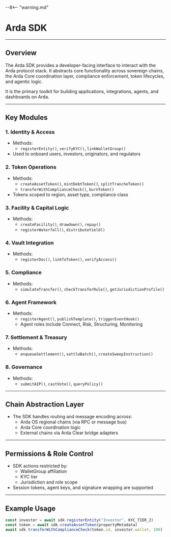 --8<-- "warning.md"
# Arda SDK

---

## Overview

The Arda SDK provides a developer-facing interface to interact with the Arda protocol stack. It abstracts core functionality across sovereign chains, the Arda Core coordination layer, compliance enforcement, token lifecycles, and agentic logic. 

It is the primary toolkit for building applications, integrations, agents, and dashboards on Arda.

---

## Key Modules

### 1. **Identity & Access**
- Methods:
  - `registerEntity()`, `verifyKYC()`, `linkWalletGroup()`
- Used to onboard users, investors, originators, and regulators

### 2. **Token Operations**
- Methods:
  - `createAssetToken()`, `mintDebtToken()`, `splitTrancheToken()`
  - `transferWithComplianceCheck()`, `burnToken()`
- Tokens scoped to region, asset type, compliance class

### 3. **Facility & Capital Logic**
- Methods:
  - `createFacility()`, `drawdown()`, `repay()`
  - `registerWaterfall()`, `distributeYield()`

### 4. **Vault Integration**
- Methods:
  - `registerDoc()`, `linkToToken()`, `verifyAccess()`

### 5. **Compliance**
- Methods:
  - `simulateTransfer()`, `checkTransferRule()`, `getJurisdictionProfile()`

### 6. **Agent Framework**
- Methods:
  - `registerAgent()`, `publishTemplate()`, `triggerEventHook()`
  - Agent roles include Connect, Risk, Structuring, Monitoring

### 7. **Settlement & Treasury**
- Methods:
  - `enqueueSettlement()`, `settleBatch()`, `createSweepInstruction()`

### 8. **Governance**
- Methods:
  - `submitAIP()`, `castVote()`, `queryPolicy()`

---

## Chain Abstraction Layer

- The SDK handles routing and message encoding across:
  - Arda OS regional chains (via RPC or message bus)
  - Arda Core coordination logic
  - External chains via Arda Clear bridge adapters

---

## Permissions & Role Control

- SDK actions restricted by:
  - WalletGroup affiliation
  - KYC tier
  - Jurisdiction and role scope
- Session tokens, agent keys, and signature wrapping are supported

---

## Example Usage

```ts
const investor = await sdk.registerEntity("Investor", KYC_TIER_2)
const token = await sdk.createAssetToken(propertyMetadata)
await sdk.transferWithComplianceCheck(token.id, investor.wallet, 100)
```
